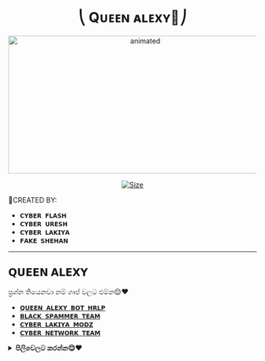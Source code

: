 

<h1 align="center">⎝ Qᴜᴇᴇɴ ᴀʟᴇxʏ👸⎠<br></h1>
<p align="center">
<img src="https://telegra.ph/file/cec4a563cbf0c59eb4e5a.jpg" alt="animated" width="540" height="280" />
</p>

<p align="center">
<a href="https://youtu.be/WiIqCdiDjFo"><img title="Size" src="https://img.shields.io/badge/Tutorial-Video-green"></a>
</p>

🔰CREATED BY:

- `𝗖𝗬𝗕𝗘𝗥 𝗙𝗟𝗔𝗦𝗛`
- `𝗖𝗬𝗕𝗘𝗥 𝗨𝗥𝗘𝗦𝗛`
- `𝗖𝗬𝗕𝗘𝗥 𝗟𝗔𝗞𝗜𝗬𝗔`
- `𝗙𝗔𝗞𝗘 𝗦𝗛𝗘𝗛𝗔𝗡`

---------------------------
𝗤𝗨𝗘𝗘𝗡 𝗔𝗟𝗘𝗫𝗬
----------------------------

ප්‍රශ්න තියෙනවා නම් ගෘප් වලට එම්න😌❤️

- [`𝗤𝗨𝗘𝗘𝗡 𝗔𝗟𝗘𝗫𝗬 𝗕𝗢𝗧 𝗛𝗥𝗟𝗣`](https://chat.whatsapp.com/HYj9wu5Jrv6CROxyeQbHoS)
- [`𝗕𝗟𝗔𝗖𝗞 𝗦𝗣𝗔𝗠𝗠𝗘𝗥 𝗧𝗘𝗔𝗠`](https://chat.whatsapp.com/LS1Xx3fSqg7FpSYSjKWhL5)
- [`𝗖𝗬𝗕𝗘𝗥 𝗟𝗔𝗞𝗜𝗬𝗔 𝗠𝗢𝗗𝗭`](https://chat.whatsapp.com/EcycNbJFCVT5ZsG9xIGkqd)
- [`𝗖𝗬𝗕𝗘𝗥 𝗡𝗘𝗧𝗪𝗢𝗥𝗞 𝗧𝗘𝗔𝗠`](https://chat.whatsapp.com/EcycNbJFCVT5ZsG9xIGkqd)

<!-- Start via Heroku -->
<b><details><summary>පිලිවෙලට කරන්න😌❤️</summary></b>

* QR ස්කැන් කරන්න[මෙක ඔබපන්😹💔](https://replit.com/@nexusNw/M-D-SCANNER-V2?v=1?outputonly=1&lite=1#index.js)
* ෆොක් කරන්න [මෙක ඔබපන්😹💔](https://github.com/nexusNw/Gojo-Satoru/fork)
* හෙරොකු ඩිවලොප් කරන්න [මෙක ඔබපන්](https://heroku.com/deploy)
* Wait 5-10 Min To Deploy 
* After Deploying On The Worker And Check The Logs

</details>

